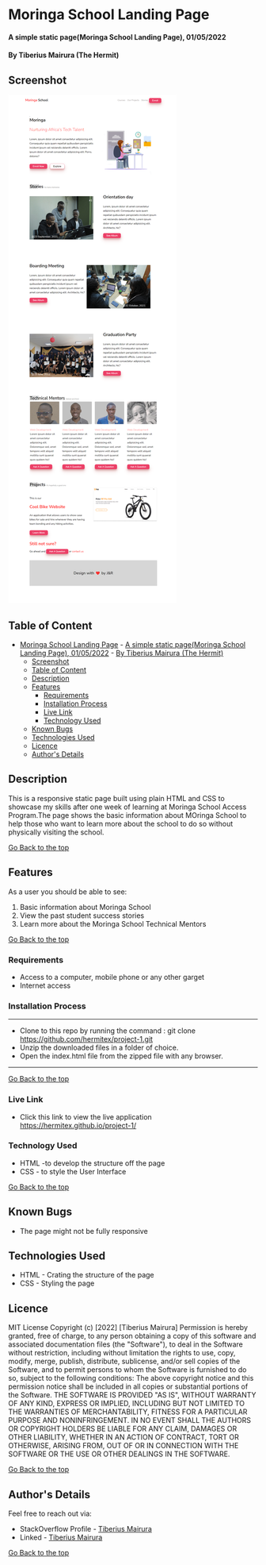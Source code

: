 # Moringa School Landing Page
#### A simple static page(Moringa School Landing Page), 01/05/2022

#### By Tiberius Mairura (The Hermit)

## Screenshot
![image](./assets/images/screenshot-1.png)

## Table of Content
- [Moringa School Landing Page](#moringa-school-landing-page)
      - [A simple static page(Moringa School Landing Page), 01/05/2022](#a-simple-static-pagemoringa-school-landing-page-01052022)
      - [By Tiberius Mairura (The Hermit)](#by-tiberius-mairura-the-hermit)
  - [Screenshot](#screenshot)
  - [Table of Content](#table-of-content)
  - [Description](#description)
  - [Features](#features)
    - [Requirements](#requirements)
    - [Installation Process](#installation-process)
    - [Live Link](#live-link)
    - [Technology  Used](#technology--used)
  - [Known Bugs](#known-bugs)
  - [Technologies Used](#technologies-used)
  - [Licence](#licence)
  - [Author's Details](#authors-details)

## Description
<p>This is a responsive static page built using plain HTML and CSS to showcase my skills after one week of learning at Moringa School Access Program.The page shows the basic information about MOringa School to help those who want to learn more about the school to do so without physically visiting the school.</p>

[Go Back to the top](#moringa-school-landing-page)

## Features
As a user you should be able to see:
1. Basic information about Moringa School
2. View the past student success stories
3. Learn more about the Moringa School Technical Mentors

[Go Back to the top](#moringa-school-landing-page)
 ###  Requirements
 * Access to  a computer, mobile phone or any other garget
 * Internet access
### Installation Process
****
* Clone to this repo by running the command : git clone https://github.com/hermitex/project-1.git
* Unzip the downloaded files in a folder of choice.
* Open the index.html file from the zipped file with any browser.
 ****
[Go Back to the top](#moringa-school-landing-page)
### Live Link
- Click this link to view the live application https://hermitex.github.io/project-1/
### Technology  Used
* HTML -to develop the structure off the page
* CSS - to style the User Interface

[Go Back to the top](#moringa-school-landing-page)
## Known Bugs
* The page might not be fully responsive
## Technologies Used
* HTML - Crating the structure of the page
* CSS - Styling the page

## Licence
MIT License
Copyright (c) [2022] [Tiberius Mairura]
Permission is hereby granted, free of charge, to any person obtaining a copy
of this software and associated documentation files (the "Software"), to deal
in the Software without restriction, including without limitation the rights
to use, copy, modify, merge, publish, distribute, sublicense, and/or sell
copies of the Software, and to permit persons to whom the Software is
furnished to do so, subject to the following conditions:
The above copyright notice and this permission notice shall be included in all
copies or substantial portions of the Software.
THE SOFTWARE IS PROVIDED "AS IS", WITHOUT WARRANTY OF ANY KIND, EXPRESS OR
IMPLIED, INCLUDING BUT NOT LIMITED TO THE WARRANTIES OF MERCHANTABILITY,
FITNESS FOR A PARTICULAR PURPOSE AND NONINFRINGEMENT. IN NO EVENT SHALL THE
AUTHORS OR COPYRIGHT HOLDERS BE LIABLE FOR ANY CLAIM, DAMAGES OR OTHER
LIABILITY, WHETHER IN AN ACTION OF CONTRACT, TORT OR OTHERWISE, ARISING FROM,
OUT OF OR IN CONNECTION WITH THE SOFTWARE OR THE USE OR OTHER DEALINGS IN THE
SOFTWARE.

[Go Back to the top](#moringa-school-landing-page)

## Author's Details
Feel free to reach out via:
* StackOverflow Profile - [Tiberius Mairura](https://stackoverflow.com/users/11869442/tiberius)
* Linked - [Tiberius Mairura](https://www.linkedin.com/in/tiberius-mairura/)

[Go Back to the top](#moringa-school-landing-page)
